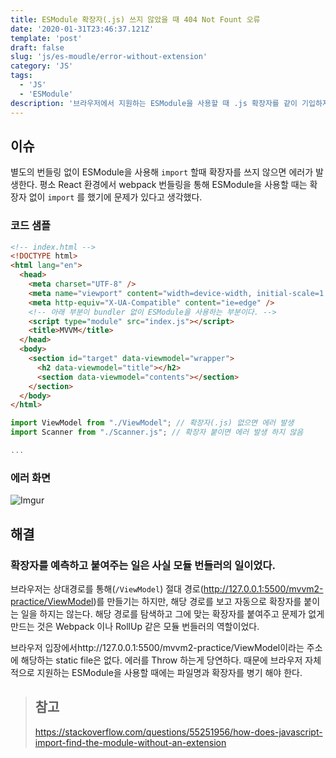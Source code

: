 ```yaml
---
title: ESModule 확장자(.js) 쓰지 않았을 때 404 Not Fount 오류
date: '2020-01-31T23:46:37.121Z'
template: 'post'
draft: false
slug: 'js/es-moudle/error-without-extension'
category: 'JS'
tags:
  - 'JS'
  - 'ESModule'
description: '브라우저에서 지원하는 ESModule을 사용할 때 .js 확장자를 같이 기입하지 않아 발생하는 이슈에 대해 다뤘습니다.'
---
```


## 이슈 

별도의 번들링 없이 ESModule을 사용해 `import` 할때 확장자를 쓰지 않으면 에러가 발생한다. 평소 React  환경에서 webpack 번들링을 통해 ESModule을 사용할 때는 확장자 없이 `import` 를 했기에 문제가 있다고 생각했다. 

### 코드 샘플

```html
<!-- index.html -->
<!DOCTYPE html>
<html lang="en">
  <head>
    <meta charset="UTF-8" />
    <meta name="viewport" content="width=device-width, initial-scale=1.0" />
    <meta http-equiv="X-UA-Compatible" content="ie=edge" />
    <!-- 아래 부분이 bundler 없이 ESModule을 사용하는 부분이다. -->
    <script type="module" src="index.js"></script>
    <title>MVVM</title>
  </head>
  <body>
    <section id="target" data-viewmodel="wrapper">
      <h2 data-viewmodel="title"></h2>
      <section data-viewmodel="contents"></section>
    </section>
  </body>
</html>
```

```js
import ViewModel from "./ViewModel"; // 확장자(.js) 없으면 에러 발생
import Scanner from "./Scanner.js"; // 확장자 붙이면 에러 발생 하지 않음 

...
```

### 에러 화면

![Imgur](https://imgur.com/oVU7abr.png)



## 해결 

### 확장자를 예측하고 붙여주는 일은 사실 모듈 번들러의 일이었다.

브라우저는 상대경로를 통해(`/ViewModel`) 절대 경로(http://127.0.0.1:5500/mvvm2-practice/ViewModel)를 만들기는 하지만,  해당 경로를 보고 자동으로 확장자를 붙이는 일을 하지는 않는다. 해당 경로를 탐색하고 그에 맞는 확장자를 붙여주고 문제가 없게 만드는 것은 Webpack 이나 RollUp 같은 모듈 번들러의 역할이었다.  

브라우저 입장에서http://127.0.0.1:5500/mvvm2-practice/ViewModel이라는 주소에 해당하는 static file은 없다. 에러를 Throw 하는게 당연하다. 때문에 브라우저 자체적으로 지원하는 ESModule을 사용할 때에는 파일명과 확장자를 병기 해야 한다.

> ## 참고
>
> https://stackoverflow.com/questions/55251956/how-does-javascript-import-find-the-module-without-an-extension



